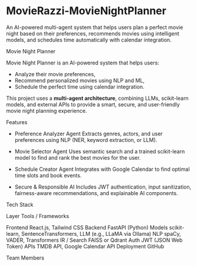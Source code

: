 # MovieRazzi-MovieNightPlanner
An AI-powered multi-agent system that helps users plan a perfect movie night based on their preferences, recommends movies using intelligent models, and schedules time automatically with calendar integration.

Movie Night Planner

Movie Night Planner is an AI-powered system that helps users:
- Analyze their movie preferences,
- Recommend personalized movies using NLP and ML,
- Schedule the perfect time using calendar integration.

This project uses a **multi-agent architecture**, combining LLMs, scikit-learn models, and external APIs to provide a smart, secure, and user-friendly movie night planning experience.



 Features

- Preference Analyzer Agent
  Extracts genres, actors, and user preferences using NLP (NER, keyword extraction, or LLM).

- Movie Selector Agent
  Uses semantic search and a trained scikit-learn model to find and rank the best movies for the user.

- Schedule Creator Agent
  Integrates with Google Calendar to find optimal time slots and book events.

- Secure & Responsible AI
  Includes JWT authentication, input sanitization, fairness-aware recommendations, and explainable AI components.


 Tech Stack

 Layer         Tools / Frameworks 

 Frontend      React.js, Tailwind CSS 
 Backend       FastAPI (Python) 
 Models        scikit-learn, SentenceTransformers, LLM (e.g., LLaMA via Ollama) 
 NLP           spaCy, VADER, Transformers 
 IR / Search   FAISS or Qdrant 
 Auth          JWT (JSON Web Token) 
 APIs          TMDB API, Google Calendar API 
 Deployment    GitHub


Team Members 

